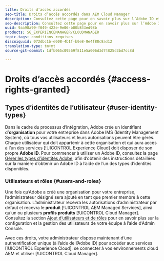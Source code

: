 ```yaml
---
title: Droits d’accès accordés
seo-title: Droits d’accès accordés dans AEM Cloud Manager
description: Consultez cette page pour en savoir plus sur l’Adobe ID et les ressources [!UICONTROL Cloud].
seo-description: Consultez cette page pour en savoir plus sur l’Adobe ID et les ressources AEM [!UICONTROL Experience Cloud].
uuid: 9aa90a99-f049-422e-9e06-b00b843ed98b
products: SG_EXPERIENCEMANAGER/CLOUDMANAGER
topic-tags: conditions requises
discoiquuid: 072dbc1b-e608-4b1f-b0e8-0e4f88c8ad12
translation-type: tm+mt
source-git-commit: 1dfb065c09569f811e5a006d3d74825d3bd7cc8d

---
```



# Droits d’accès accordés {#access-rights-granted}

## Types d’identités de l’utilisateur {#user-identity-types}

Dans le cadre du processus d’intégration, Adobe crée un identifiant d’**organisation** pour votre entreprise dans Adobe IMS (Identity Management System), où tous vos utilisateurs et leurs autorisations peuvent être gérés. Chaque utilisateur qui doit appartenir à cette organisation et qui aura accès à l’un des services [!UICONTROL Experience Cloud] doit disposer de son propre **Adobe ID**. Pour commencer à utiliser un Adobe ID, consultez la page [Gérer les types d’identités Adobe](https://helpx.adobe.com/enterprise/using/identity.html), afin d’obtenir des instructions détaillées sur la manière d’obtenir un Adobe ID à l’aide de l’un des types d’identités disponibles.

### Utilisateurs et rôles {#users-and-roles}

Une fois qu’Adobe a créé une organisation pour votre entreprise, l’administrateur désigné sera ajouté en tant que premier membre à cette organisation. L’administrateur recevra les autorisations d’administrateur par défaut et recevra le **produit** [!UICONTROL AEM Managed Services], ainsi qu’un ou plusieurs **profils produits** [!UICONTROL Cloud Manager]. Consultez la section [Ajout d’utilisateurs et de rôles](setting-up-users-and-roles.md) pour en savoir plus sur la configuration et la gestion des utilisateurs de votre équipe à l’aide d’Admin Console.

Avec ces droits, votre administrateur dispose maintenant d’une authentification unique (à l’aide de l’Adobe ID) pour accéder aux services [!UICONTROL Experience Cloud], se connecter à vos environnements cloud AEM et utiliser [!UICONTROL Cloud Manager].
